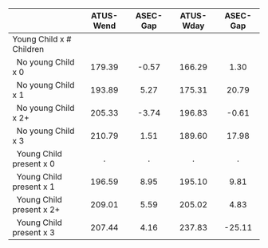 
|                      |    ATUS-Wend |     ASEC-Gap |    ATUS-Wday |     ASEC-Gap |
| -------------------- | :----------: | :----------: | :----------: | :----------: |
| Young Child x # Children |              |              |              |              |
| &nbsp;&nbsp;No young Child x 0 |       179.39 |        -0.57 |       166.29 |         1.30 |
| &nbsp;&nbsp;No young Child x 1 |       193.89 |         5.27 |       175.31 |        20.79 |
| &nbsp;&nbsp;No young Child x 2+ |       205.33 |        -3.74 |       196.83 |        -0.61 |
| &nbsp;&nbsp;No young Child x 3 |       210.79 |         1.51 |       189.60 |        17.98 |
| &nbsp;&nbsp;Young Child present x 0 |            . |            . |            . |            . |
| &nbsp;&nbsp;Young Child present x 1 |       196.59 |         8.95 |       195.10 |         9.81 |
| &nbsp;&nbsp;Young Child present x 2+ |       209.01 |         5.59 |       205.02 |         4.83 |
| &nbsp;&nbsp;Young Child present x 3 |       207.44 |         4.16 |       237.83 |       -25.11 |

